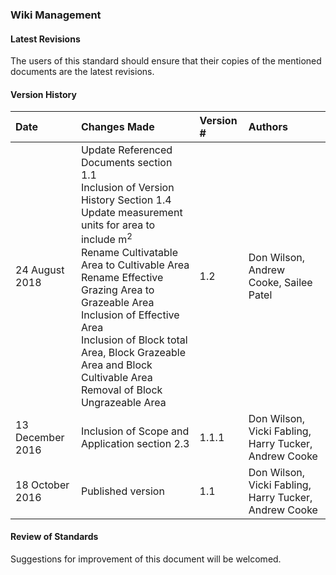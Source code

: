 ### Wiki Management

#### Latest Revisions
The users of this standard should ensure that their copies of the mentioned documents are the latest revisions. 

#### Version History

Date | Changes Made | Version # | Authors
:--- | :----------- | :-------- | :------
24 August 2018 | Update Referenced Documents section 1.1 <br> Inclusion of Version History Section 1.4 <br> Update measurement units for area to include m<sup>2</sup> <br> Rename Cultivatable Area to Cultivable Area <br> Rename Effective Grazing Area to Grazeable Area <br> Inclusion of Effective Area <br> Inclusion of Block total Area, Block Grazeable Area and Block Cultivable Area <br> Removal of Block Ungrazeable Area | 1.2 | Don Wilson, Andrew Cooke, Sailee Patel
13 December 2016 | Inclusion of Scope and Application section 2.3 | 1.1.1 | Don Wilson, Vicki Fabling, Harry Tucker, Andrew Cooke
18 October 2016 | Published version | 1.1 | Don Wilson, Vicki Fabling, Harry Tucker, Andrew Cooke

#### Review of Standards
Suggestions for improvement of this document will be welcomed. 
